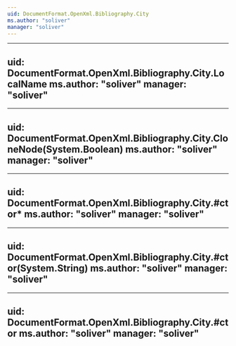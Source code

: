 ```yaml
---
uid: DocumentFormat.OpenXml.Bibliography.City
ms.author: "soliver"
manager: "soliver"
---
```


---
uid: DocumentFormat.OpenXml.Bibliography.City.LocalName
ms.author: "soliver"
manager: "soliver"
---

---
uid: DocumentFormat.OpenXml.Bibliography.City.CloneNode(System.Boolean)
ms.author: "soliver"
manager: "soliver"
---

---
uid: DocumentFormat.OpenXml.Bibliography.City.#ctor*
ms.author: "soliver"
manager: "soliver"
---

---
uid: DocumentFormat.OpenXml.Bibliography.City.#ctor(System.String)
ms.author: "soliver"
manager: "soliver"
---

---
uid: DocumentFormat.OpenXml.Bibliography.City.#ctor
ms.author: "soliver"
manager: "soliver"
---
